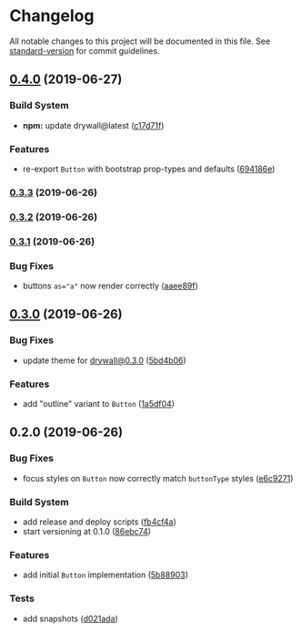 # Changelog

All notable changes to this project will be documented in this file. See [standard-version](https://github.com/conventional-changelog/standard-version) for commit guidelines.

## [0.4.0](https://github.com/zillow/drywall-theme-bootstrap/compare/v0.3.3...v0.4.0) (2019-06-27)


### Build System

* **npm:** update drywall@latest ([c17d71f](https://github.com/zillow/drywall-theme-bootstrap/commit/c17d71f))


### Features

* re-export `Button` with bootstrap prop-types and defaults ([694186e](https://github.com/zillow/drywall-theme-bootstrap/commit/694186e))



### [0.3.3](https://github.com/zillow/drywall-theme-bootstrap/compare/v0.3.2...v0.3.3) (2019-06-26)



### [0.3.2](https://github.com/zillow/drywall-theme-bootstrap/compare/v0.3.1...v0.3.2) (2019-06-26)



### [0.3.1](https://github.com/zillow/drywall-theme-bootstrap/compare/v0.3.0...v0.3.1) (2019-06-26)


### Bug Fixes

* buttons `as="a"` now render correctly ([aaee89f](https://github.com/zillow/drywall-theme-bootstrap/commit/aaee89f))



## [0.3.0](https://github.com/zillow/drywall-theme-bootstrap/compare/v0.2.0...v0.3.0) (2019-06-26)


### Bug Fixes

* update theme for drywall@0.3.0 ([5bd4b06](https://github.com/zillow/drywall-theme-bootstrap/commit/5bd4b06))


### Features

* add "outline" variant to `Button` ([1a5df04](https://github.com/zillow/drywall-theme-bootstrap/commit/1a5df04))



## 0.2.0 (2019-06-26)


### Bug Fixes

* focus styles on `Button` now correctly match `buttonType` styles ([e6c9271](https://github.com/zillow/drywall-theme-bootstrap/commit/e6c9271))


### Build System

* add release and deploy scripts ([fb4cf4a](https://github.com/zillow/drywall-theme-bootstrap/commit/fb4cf4a))
* start versioning at 0.1.0 ([86ebc74](https://github.com/zillow/drywall-theme-bootstrap/commit/86ebc74))


### Features

* add initial `Button` implementation ([5b88903](https://github.com/zillow/drywall-theme-bootstrap/commit/5b88903))


### Tests

* add snapshots ([d021ada](https://github.com/zillow/drywall-theme-bootstrap/commit/d021ada))
